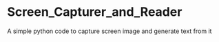 # Screen_Capturer_and_Reader
A simple python code to capture screen image and generate text from it

